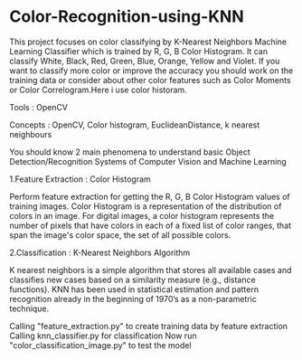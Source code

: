 # Color-Recognition-using-KNN
This project focuses on color classifying by K-Nearest Neighbors Machine Learning Classifier which is trained by R, G, B Color Histogram. It can classify White, Black, Red, Green, Blue, Orange, Yellow and Violet. If you want to classify more color or improve the accuracy you should work on the training data or consider about other color features such as Color Moments or Color Correlogram.Here i use color historam.

Tools : OpenCV

Concepts : OpenCV, Color histogram, EuclideanDistance, k nearest neighbours

You should know 2 main phenomena to understand basic Object Detection/Recognition Systems of Computer Vision and Machine Learning

1.Feature Extraction : Color Histogram

Perform feature extraction for getting the R, G, B Color Histogram values of training images.
Color Histogram is a representation of the distribution of colors in an image. For digital images, a color histogram represents the number of pixels that have colors in each of a fixed list of color ranges, that span the image's color space, the set of all possible colors.

2.Classification : K-Nearest Neighbors Algorithm

K nearest neighbors is a simple algorithm that stores all available cases and classifies new cases based on a similarity measure (e.g., distance functions). KNN has been used in statistical estimation and pattern recognition already in the beginning of 1970’s as a non-parametric technique.



Calling "feature_extraction.py" to create training data by feature extraction
Calling knn_classifier.py for classification
Now run "color_classification_image.py" to test the model

